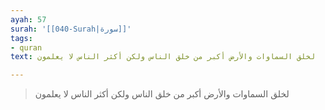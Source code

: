 ```yaml
---
ayah: 57
surah: '[[040-Surah|سورة]]'
tags:
- quran
text: لخلق السماوات والأرض أكبر من خلق الناس ولكن أكثر الناس لا يعلمون

---
```

> لخلق السماوات والأرض أكبر من خلق الناس ولكن أكثر الناس لا يعلمون
